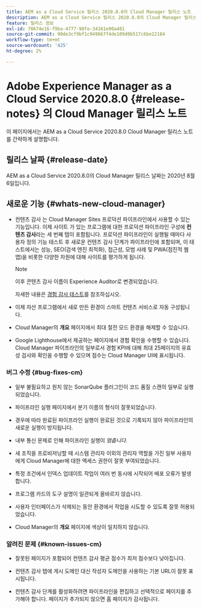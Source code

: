 ```yaml
---
title: AEM as a Cloud Service 릴리스 2020.8.0의 Cloud Manager 릴리스 노트
description: AEM as a Cloud Service 릴리스 2020.8.0의 Cloud Manager 릴리스 노트
feature: 릴리스 정보
exl-id: 70674e16-f9ba-4777-98fe-34161e90a481
source-git-commit: 90de3cf9bf1c949667f4de109d0b517c6be22184
workflow-type: tm+mt
source-wordcount: '425'
ht-degree: 2%

---
```


# Adobe Experience Manager as a Cloud Service 2020.8.0 {#release-notes} 의 Cloud Manager 릴리스 노트

이 페이지에서는 AEM as a Cloud Service 2020.8.0 Cloud Manager 릴리스 노트를 간략하게 설명합니다.

## 릴리스 날짜 {#release-date}

AEM as a Cloud Service 2020.8.0의 Cloud Manager 릴리스 날짜는 2020년 8월 6일입니다.

## 새로운 기능 {#whats-new-cloud-manager}

* 컨텐츠 감사 는 Cloud Manager Sites 프로덕션 파이프라인에서 사용할 수 있는 기능입니다. 이제 사이트 가 있는 프로그램에 대한 프로덕션 파이프라인 구성에 **컨텐츠 감사**&#x200B;라는 세 번째 탭이 포함됩니다. 프로덕션 파이프라인이 실행될 때마다 사용자 정의 기능 테스트 후 새로운 컨텐츠 감사 단계가 파이프라인에 포함되며, 이 테스트에서는 성능, SEO(검색 엔진 최적화), 접근성, 모범 사례 및 PWA(점진적 웹 앱)을 비롯한 다양한 차원에 대해 사이트를 평가하게 됩니다.


   >[!NOTE]
   >이후 콘텐츠 감사 이름이 Experience Auditor로 변경되었습니다.

   자세한 내용은 [경험 감사 테스트](/help/implementing/cloud-manager/experience-audit-testing.md)를 참조하십시오.

* 이제 자산 프로그램에서 새로 만든 환경이 스마트 컨텐츠 서비스로 자동 구성됩니다.

* Cloud Manager의 **개요** 페이지에서 최대 절전 모드 환경을 해제할 수 있습니다.

* Google Lighthouse에서 제공하는 페이지에서 경험 확인을 수행할 수 있습니다. Cloud Manager 파이프라인의 일부로서 경험 KPI에 대해 최대 25페이지의 유효성 검사와 확인을 수행할 수 있으며 점수는 Cloud Manager UI에 표시됩니다.

### 버그 수정 {#bug-fixes-cm}

* 일부 불필요하고 원치 않는 SonarQube 플러그인이 코드 품질 스캔의 일부로 실행되었습니다.

* 파이프라인 실행 페이지에서 분기 이름의 형식이 잘못되었습니다.

* 경우에 따라 완료된 파이프라인 실행이 완료된 것으로 기록되지 않아 파이프라인의 새로운 실행이 방지됩니다.

* 내부 통신 문제로 인해 파이프라인 실행이 *멈춥니다.*

* 새 조직을 프로비저닝할 때 시스템 관리자 이외의 관리자 역할을 가진 일부 사용자에게 Cloud Manager에 대한 액세스 권한이 잘못 부여되었습니다.

* 특정 조건에서 인덱스 업데이트 작업이 여러 번 동시에 시작되어 배포 오류가 발생합니다.

* 프로그램 카드의 도구 설명이 일관되게 올바르지 않습니다.

* 사용자 인터페이스가 삭제되는 동안 환경에서 작업을 시도할 수 있도록 잘못 허용되었습니다.

* Cloud Manager의 **개요** 페이지에 색상이 일치하지 않습니다.

### 알려진 문제 {#known-issues-cm}

* 잘못된 페이지가 포함되어 컨텐츠 감사 평균 점수가 최저 점수보다 낮아집니다.

* 컨텐츠 감사 탭에 게시 도메인 대신 작성자 도메인을 사용하는 기본 URL이 잘못 표시됩니다.

* 컨텐츠 감사 단계를 활성화하려면 파이프라인을 편집하고 선택적으로 페이지를 추가해야 합니다. 페이지가 추가되지 않으면 홈 페이지가 감사됩니다.

